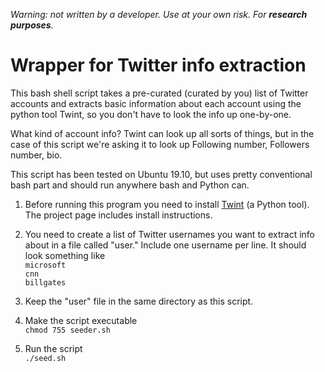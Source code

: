 *Warning: not written by a developer. Use at your own risk. For **research purposes**.*

# Wrapper for Twitter info extraction
This bash shell script takes a pre-curated (curated by you) list of Twitter accounts and extracts basic information about each account using the python tool Twint, so you don't have to look the info up one-by-one.

What kind of account info? Twint can look up all sorts of things, but in the case of this script we're asking it to look up Following number, Followers number, bio.

This script has been tested on Ubuntu 19.10, but uses pretty conventional bash part and should run anywhere bash and Python can.

1. Before running this program you need to install [Twint](https://github.com/twintproject/twint) (a Python tool). The project page includes install instructions. 

2. You need to create a list of Twitter usernames you want to extract info about in a file called "user." Include one username per line.
It should look something like  
`microsoft`    
`cnn`  
`billgates`  

3. Keep the "user" file in the same directory as this script.

4. Make the script executable  
`chmod 755 seeder.sh`  

5. Run the script  
`./seed.sh`

